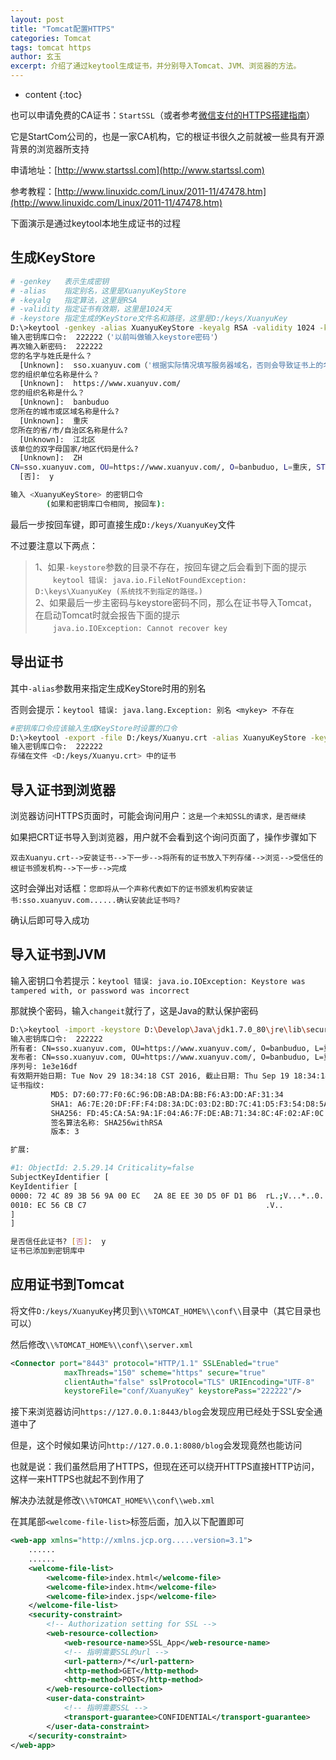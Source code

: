 ```yaml
---
layout: post
title: "Tomcat配置HTTPS"
categories: Tomcat
tags: tomcat https
author: 玄玉
excerpt: 介绍了通过keytool生成证书，并分别导入Tomcat、JVM、浏览器的方法。
---
```


* content
{:toc}


也可以申请免费的CA证书：`StartSSL`（或者参考[微信支付的HTTPS搭建指南](https://pay.weixin.qq.com/wiki/doc/api/jsapi.php?chapter=10_4)）

它是StartCom公司的，也是一家CA机构，它的根证书很久之前就被一些具有开源背景的浏览器所支持

申请地址：[http://www.startssl.com](http://www.startssl.com)

参考教程：[http://www.linuxidc.com/Linux/2011-11/47478.htm](http://www.linuxidc.com/Linux/2011-11/47478.htm)

下面演示是通过keytool本地生成证书的过程

## 生成KeyStore

```sh
# -genkey   表示生成密钥
# -alias    指定别名，这里是XuanyuKeyStore
# -keyalg   指定算法，这里是RSA
# -validity 指定证书有效期，这里是1024天
# -keystore 指定生成的KeyStore文件名和路径，这里是D:/keys/XuanyuKey
D:\>keytool -genkey -alias XuanyuKeyStore -keyalg RSA -validity 1024 -keystore D:/keys/XuanyuKey
输入密钥库口令:  222222（'以前叫做输入keystore密码'）
再次输入新密码:  222222
您的名字与姓氏是什么？
  [Unknown]:  sso.xuanyuv.com（'根据实际情况填写服务器域名，否则会导致证书上的名称无效'）
您的组织单位名称是什么？
  [Unknown]:  https://www.xuanyuv.com/
您的组织名称是什么？
  [Unknown]:  banbuduo
您所在的城市或区域名称是什么?
  [Unknown]:  重庆
您所在的省/市/自治区名称是什么?
  [Unknown]:  江北区
该单位的双字母国家/地区代码是什么?
  [Unknown]:  ZH
CN=sso.xuanyuv.com, OU=https://www.xuanyuv.com/, O=banbuduo, L=重庆, ST=江北区,C=ZH是否正确?
  [否]:  y

输入 <XuanyuKeyStore> 的密钥口令
        (如果和密钥库口令相同, 按回车):
```

最后一步按回车键，即可直接生成`D:/keys/XuanyuKey`文件

不过要注意以下两点：

> 1、如果`-keystore`参数的目录不存在，按回车键之后会看到下面的提示<br>
　　`keytool 错误: java.io.FileNotFoundException: D:\keys\XuanyuKey (系统找不到指定的路径。)`<br>
2、如果最后一步主密码与keystore密码不同，那么在证书导入Tomcat，在启动Tomcat时就会报告下面的提示<br>
　　`java.io.IOException: Cannot recover key`

## 导出证书

其中`-alias`参数用来指定生成KeyStore时用的别名

否则会提示：`keytool 错误: java.lang.Exception: 别名 <mykey> 不存在`

```sh
#密钥库口令应该输入生成KeyStore时设置的口令
D:\>keytool -export -file D:/keys/Xuanyu.crt -alias XuanyuKeyStore -keystore D:/keys/XuanyuKey
输入密钥库口令:  222222
存储在文件 <D:/keys/Xuanyu.crt> 中的证书
```

## 导入证书到浏览器

浏览器访问HTTPS页面时，可能会询问用户：`这是一个未知SSL的请求，是否继续`

如果把CRT证书导入到浏览器，用户就不会看到这个询问页面了，操作步骤如下

`双击Xuanyu.crt-->安装证书-->下一步-->将所有的证书放入下列存储-->浏览-->受信任的根证书颁发机构-->下一步-->完成`

这时会弹出对话框：`您即将从一个声称代表如下的证书颁发机构安装证书:sso.xuanyuv.com......确认安装此证书吗?`

确认后即可导入成功

## 导入证书到JVM

输入密钥口令若提示：`keytool 错误: java.io.IOException: Keystore was tampered with, or password was incorrect`

那就换个密码，输入`changeit`就行了，这是Java的默认保护密码

```sh
D:\>keytool -import -keystore D:\Develop\Java\jdk1.7.0_80\jre\lib\security\cacerts -file D:/keys/Xuanyu.crt -alias XuanyuKeyStore
输入密钥库口令:  222222
所有者: CN=sso.xuanyuv.com, OU=https://www.xuanyuv.com/, O=banbuduo, L=重庆, ST=江北区, C=ZH
发布者: CN=sso.xuanyuv.com, OU=https://www.xuanyuv.com/, O=banbuduo, L=重庆, ST=江北区, C=ZH
序列号: 1e3e16df
有效期开始日期: Tue Nov 29 18:34:18 CST 2016, 截止日期: Thu Sep 19 18:34:18 CST 2019
证书指纹:
         MD5: D7:60:77:F0:6C:96:DB:AB:DA:BB:F6:A3:DD:AF:31:34
         SHA1: A6:7E:20:DF:FF:F4:D8:3A:DC:03:D2:BD:7C:41:D5:F3:54:D8:5A:3E
         SHA256: FD:45:CA:5A:9A:1F:04:A6:7F:DE:AB:71:34:8C:4F:02:AF:0C:F0:9B:3E:15:B0:B5:A9:B5:C0:ED:F0:E6:05:ED
         签名算法名称: SHA256withRSA
         版本: 3

扩展:

#1: ObjectId: 2.5.29.14 Criticality=false
SubjectKeyIdentifier [
KeyIdentifier [
0000: 72 4C 89 3B 56 9A 00 EC   2A 8E EE 30 D5 0F D1 B6  rL.;V...*..0....
0010: EC 56 CB C7                                        .V..
]
]

是否信任此证书? [否]:  y
证书已添加到密钥库中
```

## 应用证书到Tomcat

将文件`D:/keys/XuanyuKey`拷贝到`\\%TOMCAT_HOME%\\conf\\`目录中（其它目录也可以）

然后修改`\\%TOMCAT_HOME%\\conf\\server.xml`

```xml
<Connector port="8443" protocol="HTTP/1.1" SSLEnabled="true"
            maxThreads="150" scheme="https" secure="true"
            clientAuth="false" sslProtocol="TLS" URIEncoding="UTF-8"
            keystoreFile="conf/XuanyuKey" keystorePass="222222"/>
```

接下来浏览器访问`https://127.0.0.1:8443/blog`会发现应用已经处于SSL安全通道中了

但是，这个时候如果访问`http://127.0.0.1:8080/blog`会发现竟然也能访问

也就是说：我们虽然启用了HTTPS，但现在还可以绕开HTTPS直接HTTP访问，这样一来HTTPS也就起不到作用了

解决办法就是修改`\\%TOMCAT_HOME%\\conf\\web.xml`

在其尾部`<welcome-file-list>`标签后面，加入以下配置即可

```xml
<web-app xmlns="http://xmlns.jcp.org.....version=3.1">
    ......
    ......
    <welcome-file-list>
        <welcome-file>index.html</welcome-file>
        <welcome-file>index.htm</welcome-file>
        <welcome-file>index.jsp</welcome-file>
    </welcome-file-list>
    <security-constraint>
        <!-- Authorization setting for SSL -->
        <web-resource-collection>
            <web-resource-name>SSL_App</web-resource-name>
            <!-- 指明需要SSL的url -->
            <url-pattern>/*</url-pattern>
            <http-method>GET</http-method>
            <http-method>POST</http-method>
        </web-resource-collection>
        <user-data-constraint>
            <!-- 指明需要SSL -->
            <transport-guarantee>CONFIDENTIAL</transport-guarantee>
        </user-data-constraint>
    </security-constraint>
</web-app>
```